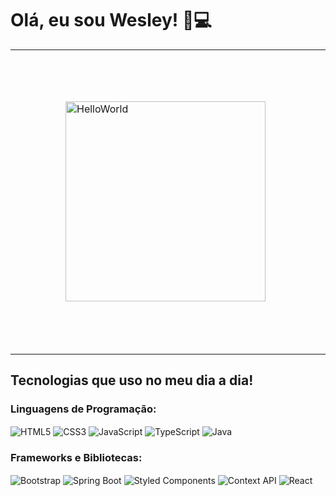 # Olá, eu sou Wesley! 👋💻

<table>
  <tr>
    <td>
      <img alt="HelloWorld" src="https://www.google.com/url?sa=i&url=https%3A%2F%2Fwww.artstation.com%2Fartwork%2FGXwZgz&psig=AOvVaw1KNQNN07kkar2miFGvMM98&ust=1711483227692000&source=images&cd=vfe&opi=89978449&ved=0CBEQjRxqFwoTCNjT64CakIUDFQAAAAAdAAAAABAJ" style="width: 20rem; height: auto; padding: 5rem;">
    </td>
    <td>
      <a href="https://github.com/WesleyBert">
        <img src="https://github-readme-stats.vercel.app/api/top-langs/?username=WesleyBert&layout=compact&theme=dark" alt="Top Langs" style="max-width: 100%;">
      </a>
    </td>
  </tr>
</table>


## Tecnologias que uso no meu dia a dia!

### Linguagens de Programação:
<div style="display: inline_block">
  <img align="center" alt="HTML5" src="https://img.shields.io/badge/HTML5-E34F26?style=for-the-badge&logo=html5&logoColor=white"/>
  <img align="center" alt="CSS3" src="https://img.shields.io/badge/CSS3-1572B6?style=for-the-badge&logo=css3&logoColor=white"/>
  <img align="center" alt="JavaScript" src="https://img.shields.io/badge/JavaScript-F7DF1E?style=for-the-badge&logo=javascript&logoColor=black"/>
  <img align="center" alt="TypeScript" src="https://img.shields.io/badge/TypeScript-3178C6?style=for-the-badge&logo=typescript&logoColor=white"/>
  <img align="center" alt="Java" src="https://img.shields.io/badge/Java-007396?style=for-the-badge&logo=java&logoColor=white"/>

</div>

### Frameworks e Bibliotecas:
<div style="display: inline_block">
  <img align="center" alt="Bootstrap" src="https://img.shields.io/badge/Bootstrap-3776AB?style=for-the-badge&logo=bootstrap&logoColor=white"/>
  <img align="center" alt="Spring Boot" src="https://img.shields.io/badge/Spring%20Boot-6DB33F?style=for-the-badge&logo=spring&logoColor=white"/>
  <img align="center" alt="Styled Components" src="https://img.shields.io/badge/Styled%20Components-DB7093?style=for-the-badge&logo=styled-components&logoColor=white"/>
  <img align="center" alt="Context API" src="https://img.shields.io/badge/Context%20API-3178C6?style=for-the-badge&logo=react&logoColor=white"/>
  <img align="center" alt="React" src="https://img.shields.io/badge/React-61DAFB?style=for-the-badge&logo=react&logoColor=white"/>
</div>
